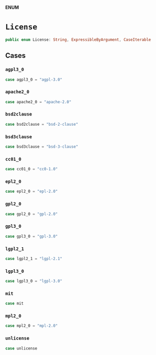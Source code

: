 **ENUM**

# `License`

```swift
public enum License: String, ExpressibleByArgument, CaseIterable
```

## Cases
### `agpl3_0`

```swift
case agpl3_0 = "agpl-3.0"
```

### `apache2_0`

```swift
case apache2_0 = "apache-2.0"
```

### `bsd2clause`

```swift
case bsd2clause = "bsd-2-clause"
```

### `bsd3clause`

```swift
case bsd3clause = "bsd-3-clause"
```

### `cc01_0`

```swift
case cc01_0 = "cc0-1.0"
```

### `epl2_0`

```swift
case epl2_0 = "epl-2.0"
```

### `gpl2_0`

```swift
case gpl2_0 = "gpl-2.0"
```

### `gpl3_0`

```swift
case gpl3_0 = "gpl-3.0"
```

### `lgpl2_1`

```swift
case lgpl2_1 = "lgpl-2.1"
```

### `lgpl3_0`

```swift
case lgpl3_0 = "lgpl-3.0"
```

### `mit`

```swift
case mit
```

### `mpl2_0`

```swift
case mpl2_0 = "mpl-2.0"
```

### `unlicense`

```swift
case unlicense
```
